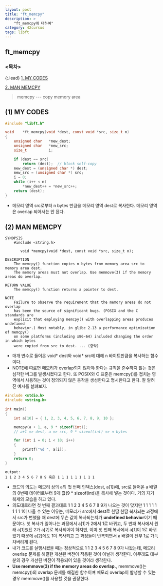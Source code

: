 ```yaml
---
layout: post
title: "ft_memcpy"
description: >
    "ft_memcpy에 대하여"
category: 42cursus
tags: libft
---
```

## ft_memcpy

### <목차>
{:.lead}
[1. MY CODES](#1-my-codes)

[2. MAN MEMCPY](#2-man-memcpy)

> memcpy --- copy memory area

## (1) MY CODES

~~~c
#include "libft.h"

void	*ft_memcpy(void *dest, const void *src, size_t n)
{
	unsigned char	*new_dest;
	unsigned char	*new_src;
	size_t			i;

	if (dest == src)
		return (dest);	// block self-copy
	new_dest = (unsigned char *) dest;
	new_src = (unsigned char *) src;
	i = 0;
	while (i++ < n)
		*new_dest++ = *new_src++;
	return (dest);
}
~~~
- 메모리 영역 src로부터 n bytes 만큼을 메모리 영역 dest로 복사한다. 메모리 영역은 overlap 되어서는 안 된다.

## (2) MAN MEMCPY
~~~plain
SYNOPSIS
	#include <string.h>

       void *memcpy(void *dest, const void *src, size_t n);

DESCRIPTION
	The memcpy() function copies n bytes from memory area src to memory area dest.
	The memory areas must not overlap. Use memmove(3) if the memory areas do overlap.

RETURN VALUE
	The memcpy() function returns a pointer to dest.

NOTE
	Failure to observe the requirement that the memory areas do not overlap
	has been the source of significant bugs. (POSIX and the C standards are 
	explicit that employing memcpy() with overlapping areas produces undefined 
	behavior.) Most notably, in glibc 2.13 a performance optimization of memcpy()
	on some platforms (including x86-64) included changing the order in which bytes 
	were copied from src to dest. ... (중략)
~~~

- 매개 변수로 들어온 void* dest와 void* src에 대해 n 바이트만큼을 복사하는 함수이다.
- NOTE에 따르면 메모리가 overlap되지 않아야 한다는 규칙을 준수하지 않는 것은 심각한 버그를 발생시켰다고 한다. 또 POSIX와 C 표준은 memcpy()를 겹치는 영역에서 사용하는 것이 정의되지 않은 동작을 생성한다고 명시한다고 한다. 잘 알려진 예시를 살펴보자.

~~~c
#include <stdio.h>
#include <string.h>
 
int main() 
{
    int a[10] = { 1, 2, 3, 4, 5, 6, 7, 8, 9, 10 };

    memcpy(a + 1, a, 9 * sizeof(int)); 
	// a+1 => dest, a => src, 9 * sizeof(int) => n bytes

    for (int i = 0; i < 10; i++) 
	{
        printf("%d ", a[i]);
    }
    return 0;
}
~~~
~~~plain
output:
1 1 2 3 4 5 6 7 8 9 혹은 1 1 1 1 1 1 1 1 1
~~~

- 코드의 의도는 메모리 상의 a의 첫 번째 인덱스(dest, a[1])에, src로 들어온 a 배열의 0번째 데이터로부터 9개 값(9 * sizeof(int))을 복사해 넣는 것이다. 거의 자기 복제의 모습을 하고 있다. 
- 의도대로라면 첫 번째 결과대로 1 1 2 3 4 5 6 7 8 9가 나오는 것이 맞지만 1 1 1 1 1 1 1 1 1이 나올 수 있는 이유는, 메모리가 src에서 dest로 한땀 한땀 복사되는 과정에서 src가 변했을 때 dest에 무슨 값이 복사되는지가 **undefined behavior**이기 때문이다. 첫 복사가 일어나는 과정에서 a[1]가 2에서 1로 바뀌고, 두 번째 복사에서 원래 a[1]였던 2가 a[2]로 복사되어야 하지만, 이미 첫 번째 복사에서 a[1]이 1로 바뀌었기 때문에 a[2]에도 1이 복사되고 그 과정들이 반복되면서 a 배열이 전부 1로 가득 차버리게 된다.
- 내가 코드를 실행시켰을 때는 정상적으로 1 1 2 3 4 5 6 7 8 9가 나왔는데, 메모리 overlap 문제를 해결한 개선된 버전이 적용된 것이 아닐까 생각한다. 아무래도 대부분의 경우 개선된 버전이 적용되어 있을 것이라 생각한다.
- **Use memmove(3) if the memory areas do overlap.**, memmove()는 memcpy()의 overlap 문제를 해결한 함수이며 메모리 overlap이 발생할 수 있는 경우 memmove()를 사용할 것을 권장한다.